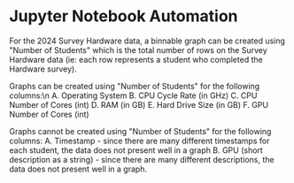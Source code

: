 # Jupyter Notebook Automation

For the 2024 Survey Hardware data, a binnable graph can be created using "Number of Students" which is the total number of rows on the Survey Hardware data (ie: each row represents a student who completed the Hardware survey).  

Graphs can be created using "Number of Students" for the following columns:\n
  A. Operating System
  B. CPU Cycle Rate (in GHz)
  C. CPU Number of Cores (int)
  D. RAM (in GB)
  E. Hard Drive Size (in GB)
  F. GPU Number of Cores (int)

Graphs cannot be created using "Number of Students" for the following columns:
  A. Timestamp - since there are many different timestamps for each student, the data does not present well in a graph
  B. GPU (short description as a string) - since there are many different descriptions, the data does not present well in a      graph.



